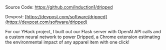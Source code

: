 Source Code: <a href = "https://github.com/Induction1/dripped" target = "_blank" rel = "noreferrer">https://github.com/Induction1/dripped</a>

Devpost: [https://devpost.com/software/dripped](https://devpost.com/software/dripped)

For our YHack project, I built out our Flask server with OpenAI API calls and a custom neural network to power Dripped, a Chrome extension estimating the environmental impact of any apparel item with one click!